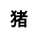 ---
title: 猪
layout: zodiac/single
description: 生肖信息 - 猪.
js: ["js/luck/constellation/single.js"]
css: ["css/luck/constellation/single.css"]
---